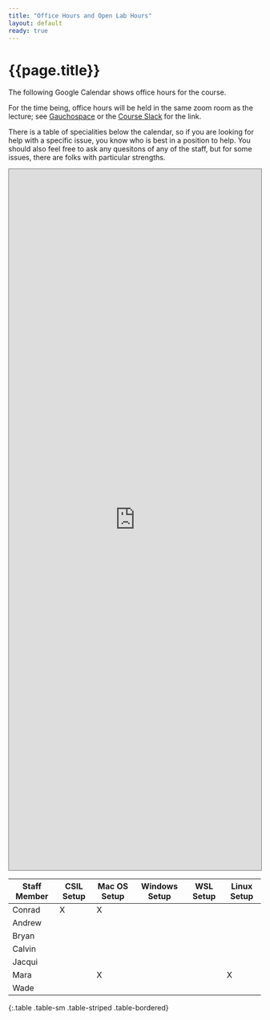 ```yaml
---
title: "Office Hours and Open Lab Hours"
layout: default
ready: true
---
```



<style>
 iframe { width: 100%; height: 1400px; }
</style>

# {{page.title}}

The following Google Calendar shows office hours for the course.

For the time being, office hours will be held in the same zoom room as the lecture; see 
[Gauchospace](https://gauchospace.ucsb.edu) or the [Course Slack](https://ucsb-cs156-s21.slack.com) for the link.

There is a table of specialities below the calendar, so if you are looking for help with a specific issue, you know who is best in a position to help.  You should also feel free to ask any quesitons of any of the staff, but for some issues, there are folks with particular strengths.

<iframe src="https://calendar.google.com/calendar/embed?height=600&amp;wkst=1&amp;bgcolor=%23ffffff&amp;ctz=America%2FLos_Angeles&amp;src=dWNzYi5lZHVfczJyY3RrcDM5b2Rxc29ob21vdnBhdTJxZnNAZ3JvdXAuY2FsZW5kYXIuZ29vZ2xlLmNvbQ&amp;color=%23795548&amp;mode=WEEK" style="border:solid 1px #777" width="800" height="600" frameborder="0" scrolling="no">
</iframe>

| Staff Member | CSIL Setup   | Mac OS Setup  | Windows Setup | WSL Setup | Linux Setup | 
|--------------|--------------|---------------|---------------|-----------|-------------|
| Conrad       |      X       |      X        |               |           |             |
| Andrew       |              |               |               |           |             |
| Bryan        |              |               |               |           |             |
| Calvin       |              |               |               |           |             |
| Jacqui       |              |               |               |           |             |
| Mara         |              |      X        |               |           |     X       |
| Wade         |              |               |               |           |             |
{:.table .table-sm .table-striped .table-bordered}

